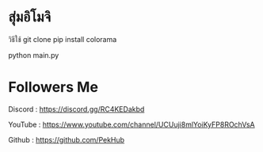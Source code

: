 # สุ่มอิโมจิ

วิธีใช้
git clone 
pip install colorama

python main.py

# Followers Me
Discord : https://discord.gg/RC4KEDakbd

YouTube : https://www.youtube.com/channel/UCUuji8mlYoiKyFP8ROchVsA

Github : https://github.com/PekHub
